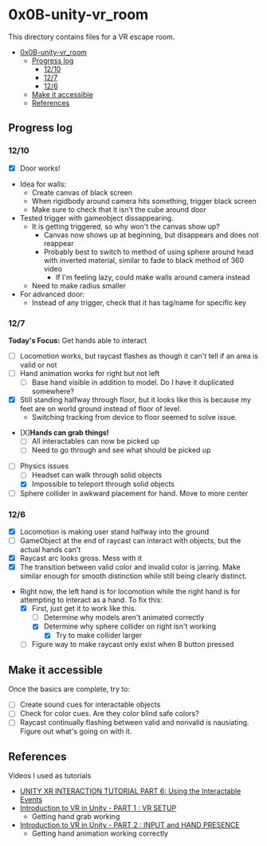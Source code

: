 # 0x0B-unity-vr_room
This directory contains files for a VR escape room.
- [0x0B-unity-vr_room](#0x0b-unity-vr_room)
  - [Progress log](#progress-log)
    - [12/10](#1210)
    - [12/7](#127)
    - [12/6](#126)
  - [Make it accessible](#make-it-accessible)
  - [References](#references)

## Progress log
### 12/10
- [X] Door works!
- Idea for walls:
  - Create canvas of black screen
  - When rigidbody around camera hits something, trigger black screen
  - Make sure to check that it isn't the cube around door
- Tested trigger with gameobject dissappearing.
  - It is getting triggered, so why won't the canvas show up?
    - Canvas now shows up at beginning, but disappears and does not reappear
    - Probably best to switch to method of using sphere around head with inverted material, similar to fade to black method of 360 video
      - If I'm feeling lazy, could make walls around camera instead
  - Need to make radius smaller
- For advanced door:
  - Instead of any trigger, check that it has tag/name for specific key
### 12/7
**Today's Focus:**
Get hands able to interact
- [ ] Locomotion works, but raycast flashes as though it can't tell if an area is valid or not
- [ ] Hand animation works for right but not left
  - [ ] Base hand visible in addition to model. Do I have it duplicated somewhere?
- [X] Still standing halfway through floor, but it looks like this is because my feet are on world ground instead of floor of level.
  - Switching tracking from device to floor seemed to solve issue.
- [X]**Hands can grab things!**
  - [ ] All interactables can now be picked up
  - [ ] Need to go through and see what should be picked up
- [ ] Physics issues
  - [ ] Headset can walk through solid objects
  - [X] Impossible to teleport through solid objects
- [ ] Sphere collider in awkward placement for hand. Move to more center
### 12/6
- [X] Locomotion is making user stand halfway into the ground
- [ ] GameObject at the end of raycast can interact with objects, but the actual hands can't
- [X] Raycast arc looks gross. Mess with it
- [X] The transition between valid color and invalid color is jarring. Make similar enough for smooth distinction while still being clearly distinct.
- Right now, the left hand is for locomotion while the right hand is for attempting to interact as a hand. To fix this:
  - [X] First, just get it to work like this.
    - [ ] Determine why models aren't animated correctly
    - [X] Determine why sphere collider on right isn't working
      - [X] Try to make collider larger
  - [ ] Figure way to make raycast only exist when B button pressed

## Make it accessible
Once the basics are complete, try to:
- [ ] Create sound cues for interactable objects
- [ ] Check for color cues. Are they color blind safe colors?
- [ ] Raycast continually flashing between valid and nonvalid is nausiating. Figure out what's going on with it.

## References
Videos I used as tutorials
- [UNITY XR INTERACTION TUTORIAL PART 6: Using the Interactable Events](https://www.youtube.com/watch?v=KcSGf2DKQhU&ab_channel=DanielStringer)
- [Introduction to VR in Unity - PART 1 : VR SETUP](https://www.youtube.com/watch?v=gGYtahQjmWQ&ab_channel=Valem)
  - Getting hand grab working
- [Introduction to VR in Unity - PART 2 : INPUT and HAND PRESENCE](https://www.youtube.com/watch?v=VdT0zMcggTQ&ab_channel=Valem)
  - Getting hand animation working correctly
